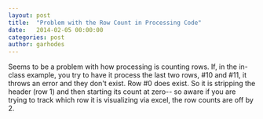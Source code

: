 ```yaml
---
layout: post
title:  "Problem with the Row Count in Processing Code"
date:   2014-02-05 00:00:00
categories: post
author: garhodes
---
```


Seems to be a problem with how processing is counting rows.  If, in the in-class example, you try to have it process the last two rows, #10 and #11, it throws an error and they don't exist.  Row #0 does exist.  So it is stripping the header (row 1) and then starting its count at zero-- so aware if you are trying to track which row it is visualizing via excel, the row counts are off by 2.